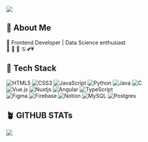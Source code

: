 <!-- ### Hi there 👋 -->
[![](https://readme-typing-svg.demolab.com?font=La+Belle+Aurore&size=30&pause=1000&color=8F9984&random=false&width=450&lines=Hello!+I+am+Ei)](https://git.io/typing-svg)

<!-- > [!CAUTION]
> a salted fish dev. -->
<!--
**ei-saltedfish/ei-saltedfish** is a ✨ _special_ ✨ repository because its `README.md` (this file) appears on your GitHub profile.

Here are some ideas to get you started:

- 🔭 I’m currently working on ...
- 🌱 I’m currently learning ...
- 👯 I’m looking to collaborate on ...
- 🤔 I’m looking for help with ...
- 💬 Ask me about ...
- 📫 How to reach me: ...
- 😄 Pronouns: ...
- ⚡ Fun fact: ...
-->

## 🌿 About Me
🐣 Frontend Developer | Data Science enthusiast</br>
🌱 
🌼
🍵
♋
💕💗

## 🍃 Tech Stack
<!-- Badges from https://github.com/Ileriayo/markdown-badges -->
![HTML5](https://img.shields.io/badge/html-%23E34F26.svg?style=for-the-badge&logo=html5&logoColor=white)
![CSS3](https://img.shields.io/badge/css-%231572B6.svg?style=for-the-badge&logo=css3&logoColor=white)
![JavaScript](https://img.shields.io/badge/javascript-%23323330.svg?style=for-the-badge&logo=javascript&logoColor=%23F7DF1E)
![Python](https://img.shields.io/badge/python-3670A0?style=for-the-badge&logo=python&logoColor=ffdd54)
![Java](https://img.shields.io/badge/java-%23ED8B00.svg?style=for-the-badge&logo=openjdk&logoColor=white)
![C](https://img.shields.io/badge/c-%2300599C.svg?style=for-the-badge&logo=c&logoColor=white)<br/>
![Vue.js](https://img.shields.io/badge/vuejs-%2335495e.svg?style=for-the-badge&logo=vuedotjs&logoColor=%234FC08D)
![Nuxtjs](https://img.shields.io/badge/Nuxt-002E3B?style=for-the-badge&logo=nuxtdotjs&logoColor=#00DC82)
![Angular](https://img.shields.io/badge/angular-%2523F24E1E.svg?style=for-the-badge&logo=angular&color=%23c3002f)
![TypeScript](https://img.shields.io/badge/typescript-%23007ACC.svg?style=for-the-badge&logo=typescript&logoColor=white)<br/>
![Figma](https://img.shields.io/badge/figma-%23F24E1E.svg?style=for-the-badge&logo=figma&logoColor=white)
![Firebase](https://img.shields.io/badge/firebase-%23039BE5.svg?style=for-the-badge&logo=firebase)
![Notion](https://img.shields.io/badge/Notion-%23000000.svg?style=for-the-badge&logo=notion&logoColor=white)
![MySQL](https://img.shields.io/badge/mysql-%2523ED8B00.svg?style=for-the-badge&logo=mysql&logoColor=white&color=00758F)
![Postgres](https://img.shields.io/badge/postgres-%23316192.svg?style=for-the-badge&logo=postgresql&logoColor=white)

## 🪴 GITHUB STATs
![](https://github-readme-stats.vercel.app/api?username=eiilen&theme=catppuccin_mocha&hide_border=false&include_all_commits=true&count_private=true)<br/>


